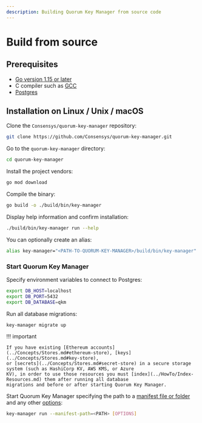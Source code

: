 ```yaml
---
description: Building Quorum Key Manager from source code
---
```


# Build from source

## Prerequisites

- [Go version 1.15 or later](https://golang.org/doc/install)
- C compiler such as [GCC](https://gcc.gnu.org/)
- [Postgres](https://www.postgresql.org/)

## Installation on Linux / Unix / macOS

Clone the `Consensys/quorum-key-manager` repository:

```bash
git clone https://github.com/Consensys/quorum-key-manager.git
```

Go to the `quorum-key-manager` directory:

```bash
cd quorum-key-manager
```

Install the project vendors:

```bash
go mod download
```

Compile the binary:

```bash
go build -o ./build/bin/key-manager
```

Display help information and confirm installation:

```bash
./build/bin/key-manager run --help
```

You can optionally create an alias:

```bash
alias key-manager="<PATH-TO-QUORUM-KEY-MANAGER>/build/bin/key-manager"
```

### Start Quorum Key Manager

Specify environment variables to connect to Postgres:

```bash
export DB_HOST=localhost
export DB_PORT=5432
export DB_DATABASE=qkm
```

Run all database migrations:

```bash
key-manager migrate up
```

!!! important

    If you have existing [Ethereum accounts](../Concepts/Stores.md#ethereum-store), [keys](../Concepts/Stores.md#key-store),
    or [secrets](../Concepts/Stores.md#secret-store) in a secure storage system (such as HashiCorp KV, AWS KMS, or Azure
    KV), in order to use those resources you must [index](../HowTo/Index-Resources.md) them after running all database
    migrations and before or after starting Quorum Key Manager.

Start Quorum Key Manager specifying the path to a [manifest file or folder](../HowTo/Use-Manifest-File/Overview.md) and
any other [options](../Reference/CLI/CLI-Syntax.md):

```bash
key-manager run --manifest-path=<PATH> [OPTIONS]
```
